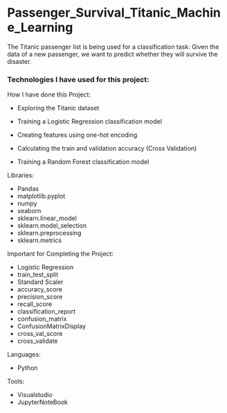 # Passenger_Survival_Titanic_Machine_Learning

The Titanic passenger list is being used for a classification task: Given the data of a new passenger, we want to predict whether they will survive the disaster.

### Technologies I have used for this project:

How I have done this Project:
- Exploring the Titanic dataset

- Training a Logistic Regression classification model

- Creating features using one-hot encoding

- Calculating the train and validation accuracy (Cross Validation)

- Training a Random Forest classification model

Libraries:
- Pandas
- matplotlib.pyplot
- numpy
- seaborn
- sklearn.linear_model
- sklearn.model_selection
- sklearn.preprocessing 
- sklearn.metrics

Important for Completing the Project:
- Logistic Regression
- train_test_split
- Standard Scaler
- accuracy_score
- precision_score
- recall_score
- classification_report 
- confusion_matrix
- ConfusionMatrixDisplay
- cross_val_score
- cross_validate

Languages:
- Python

Tools:
- Visualstudio
- JupyterNoteBook

